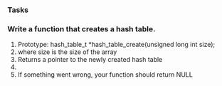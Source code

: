 <h3> Tasks </h3>
<h3>Write a function that creates a hash table.</h3>
<ol>
<li>Prototype: hash_table_t *hash_table_create(unsigned long int size);</li>
<li>where size is the size of the array</li>
<li>Returns a pointer to the newly created hash table<li>
<li>If something went wrong, your function should return NULL</li>
</ol>

